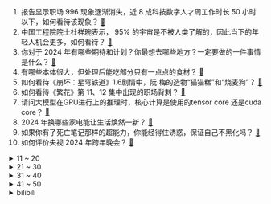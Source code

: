 1. 报告显示职场 996 现象逐渐消失，近 8 成科技数字人才周工作时长 50 小时以下，如何看待该现象？ [:link:](https://www.zhihu.com/question/636865441)
2. 中国工程院院士杜祥琬表示， 95% 的宇宙是不被人类了解的，因此当下的年轻人机会更多，如何看待？ [:link:](https://www.zhihu.com/question/637256711)
3. 你对于 2024 年有哪些期待和计划？你最想去哪些地方？一定要做的一件事情是什么？ [:link:](https://www.zhihu.com/question/632640181)
4. 有哪些本体很大，但处理后能吃部分只有一点点的食材？ [:link:](https://www.zhihu.com/question/636639995)
5. 如何看待《崩坏：星穹铁道》1.6剧情中，阮·梅的造物“猫猫糕”和“烧麦狗”？ [:link:](https://www.zhihu.com/question/637062488)
6. 如何看待《繁花》第 11、12 集中出现的职场背刺？ [:link:](https://www.zhihu.com/question/637476089)
7. 请问大模型在GPU进行上的推理时，核心计算是使用的tensor core 还是cuda core？ [:link:](https://www.zhihu.com/question/636533414)
8. 2024 年换哪些家电能让生活焕然一新？ [:link:](https://www.zhihu.com/question/637043435)
9. 如果你有了死亡笔记那样的超能力，你能经得住诱惑，保证自己不黑化吗？ [:link:](https://www.zhihu.com/question/578476302)
10. 如何评价央视 2024 年跨年晚会？ [:link:](https://www.zhihu.com/question/637475115)
<details>
<summary>11 ~ 20</summary>

11. 如何评价《泰勒·斯威夫特：时代巡回演唱会》大电影？ [:link:](https://www.zhihu.com/question/630131683)
12. 上海迪士尼表示「受空气污染影响，跨年夜演出将不放烟花」，哪些信息值得关注？ [:link:](https://www.zhihu.com/question/637470058)
13. 俄罗斯别尔哥罗德遭遇乌克兰「最致命袭击」，至少 21 人死亡，目前俄乌局势如何？是否会进入新阶段？ [:link:](https://www.zhihu.com/question/637466367)
14. 如果你的超能力是将指定的超过99%几率发生的一件事情的概率变为100%，会有什么用？ [:link:](https://www.zhihu.com/question/549227920)
15. 2024 年 1 月 1 日起，涉工伤认定、未成年人网络保护等新规将施行，哪些信息值得关注？ [:link:](https://www.zhihu.com/question/637458729)
16. 茅台集团 2023 年度营收达 1639 亿元，利润总额首破千亿元，哪些信息值得关注？ [:link:](https://www.zhihu.com/question/637460025)
17. 如何评价2024“时间的朋友”罗振宇跨年演讲？ [:link:](https://www.zhihu.com/question/637173198)
18. 小米首款汽车 SU7 搭载的核心部件及技术是否先进？有哪些值得关注的点？ [:link:](https://www.zhihu.com/question/637238460)
19. 如何评价电视剧《三大队》大结局？你满意吗？ [:link:](https://www.zhihu.com/question/637467587)
20. 2024年， AI领域将会有哪些新突破？ [:link:](https://www.zhihu.com/question/635190738)
</details>
<details>
<summary>21 ~ 30</summary>

21. 12 月 31 日甘肃白银市平川区发生 4.9 级地震，哪些地方有震感？目前情况如何？ [:link:](https://www.zhihu.com/question/637483536)
22. 这一年，你兑现了哪些承诺？ [:link:](https://www.zhihu.com/question/632637495)
23. 十部门要求加快建设紧密型县域医共体，哪些信息值得关注？ [:link:](https://www.zhihu.com/question/637451465)
24. 俄罗斯政府延长水稻和大米出口限令，将产生哪些影响？ [:link:](https://www.zhihu.com/question/637451484)
25. 报道称「有孩童在什刹海非冰场区域落水，已被送往医院」， 冬季滑冰有哪些安全事项需注意？ [:link:](https://www.zhihu.com/question/637470071)
26. 有哪些高科技可以或者已经用于野生动物保护？ [:link:](https://www.zhihu.com/question/65628095)
27. 俄罗斯别尔哥罗德市遭乌军袭击，致至少 20 死 111 伤，哪些信息值得关注？ [:link:](https://www.zhihu.com/question/637459680)
28. 俄罗斯副外长称美国打算在外高加索开辟「对俄第二战场」，如何解读？ [:link:](https://www.zhihu.com/question/637457477)
29. 今年你吃过哪些让你念念不忘的路边摊？可以留下照片吗？ [:link:](https://www.zhihu.com/question/634495938)
30. 2024 年有哪些值得期待的新游戏？ [:link:](https://www.zhihu.com/question/634814953)
</details>
<details>
<summary>31 ~ 40</summary>

31. 如何看待纳西妲能击败芙宁娜，并且夺得今年的《原神》萌王称号？ [:link:](https://www.zhihu.com/question/636676181)
32. 如何看待张小北在《洞见对谈》里称「科幻从不负责预言未来，它让我们相信一种未来」？ [:link:](https://www.zhihu.com/question/636101295)
33. 2023德玛西亚杯八强赛，BLG 3：1 战胜RNG挺进四强，如何评价这场比赛？ [:link:](https://www.zhihu.com/question/637472679)
34. 如何评价湖南卫视 2024 年跨年晚会？ [:link:](https://www.zhihu.com/question/637474770)
35. 电视剧《繁花》第 11-12 集拍得如何？有哪些值得关注的剧情点？ [:link:](https://www.zhihu.com/question/637475984)
36. 如何看待浙江大学2024年建筑专业研究生入学考试快题题目：太空驿站设计? [:link:](https://www.zhihu.com/question/636630993)
37. 如何理解「道可道，非常道，名可名，非常名」这句话？ [:link:](https://www.zhihu.com/question/633030114)
38. 如何评价星穹铁道1.6更新的黄金与机械模拟宇宙DLC? [:link:](https://www.zhihu.com/question/637142083)
39. 长沙世界之窗取消跨年烟花燃放，称「空气污染严重，园区增加了放气球活动」，如何看待此事？ [:link:](https://www.zhihu.com/question/637459863)
40. 2024 年，我们还可以说「人生是旷野」吗？ [:link:](https://www.zhihu.com/question/635776855)
</details>
<details>
<summary>41 ~ 50</summary>

41. 机票燃油附加费将迎新年首降，哪些信息值得关注？ [:link:](https://www.zhihu.com/question/637451589)
42. 在电视剧创作的过程中，导演和编剧之间是什么样的关系？谁更重要？ [:link:](https://www.zhihu.com/question/636534424)
43. 用C/C++实现游戏服务器，由于没有反射，服务器收到消息后该怎么快速地将消息转交给对应的处理函数呢？ [:link:](https://www.zhihu.com/question/636120604)
44. 中国全年汽车出口超越日本已成定局，将首登世界第一，导致汽车行业竞争格局变化的原因是什么？ [:link:](https://www.zhihu.com/question/637226339)
45. 被董明珠怒斥后，孟羽童发声，「内心圆满，人间便无憾 」，如何评价？ [:link:](https://www.zhihu.com/question/637234045)
46. 如何评价《崩坏：星穹铁道》1.6 版本活动「异宠拾遗」？ [:link:](https://www.zhihu.com/question/636899016)
47. 假如奥运会设置了铁牌、铬牌、锌牌、铝牌等奖励4、5、6、7名，是否有利于体育事业健康发展？ [:link:](https://www.zhihu.com/question/466573785)
48. 这一年，你有没有进化出「遇事心里不慌」的能力？回看这一年，什么是你生活中的「定心剂」？ [:link:](https://www.zhihu.com/question/632637546)
49. 超 70 %以民众希望内塔尼亚胡辞职，他回应「不会辞职」，以色列内部分裂会如何影响巴以局势？ [:link:](https://www.zhihu.com/question/637457196)
50. 存钱和花钱，哪个更让你开心？ [:link:](https://www.zhihu.com/question/634579567)
</details><details>
<summary>bilibili</summary>

</details>